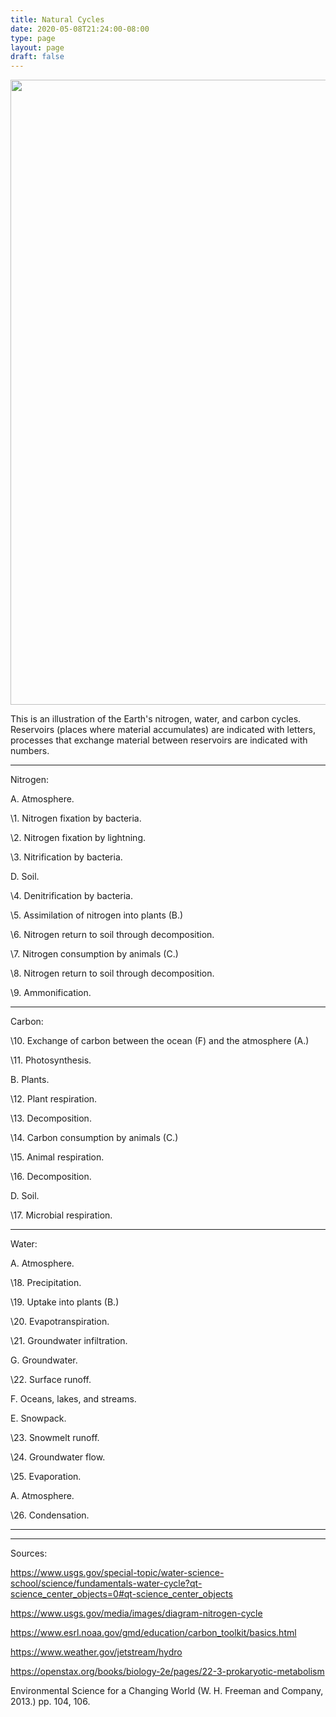 ```yaml
---
title: Natural Cycles
date: 2020-05-08T21:24:00-08:00
type: page
layout: page
draft: false
---
```


<img src="https://www.benconway.art/img/NaturalCycles-low.png" width=1000px></img>

This is an illustration of the Earth's nitrogen, water, and carbon
cycles. Reservoirs (places where material accumulates) are indicated
with letters, processes that exchange material between reservoirs are
indicated with numbers.


---
Nitrogen:

A. Atmosphere.

\1. Nitrogen fixation by bacteria.

\2. Nitrogen fixation by lightning.

\3. Nitrification by bacteria.

D. Soil.

\4. Denitrification by bacteria.

\5. Assimilation of nitrogen into plants (B.)

\6. Nitrogen return to soil through decomposition.

\7. Nitrogen consumption by animals (C.)

\8. Nitrogen return to soil through decomposition.

\9. Ammonification.


---
Carbon:

\10. Exchange of carbon between the ocean (F) and the atmosphere (A.)

\11. Photosynthesis.

B. Plants.

\12. Plant respiration.

\13. Decomposition.

\14. Carbon consumption by animals (C.)

\15. Animal respiration.

\16. Decomposition.

D. Soil.

\17. Microbial respiration.


---
Water:

A. Atmosphere.

\18. Precipitation.

\19. Uptake into plants (B.)

\20. Evapotranspiration.

\21. Groundwater infiltration.

G. Groundwater.

\22. Surface runoff.

F. Oceans, lakes, and streams.

E. Snowpack.

\23. Snowmelt runoff.

\24. Groundwater flow.

\25. Evaporation.

A. Atmosphere.

\26. Condensation.

---
---

Sources:

https://www.usgs.gov/special-topic/water-science-school/science/fundamentals-water-cycle?qt-science_center_objects=0#qt-science_center_objects

https://www.usgs.gov/media/images/diagram-nitrogen-cycle

https://www.esrl.noaa.gov/gmd/education/carbon_toolkit/basics.html

https://www.weather.gov/jetstream/hydro

https://openstax.org/books/biology-2e/pages/22-3-prokaryotic-metabolism

Environmental Science for a Changing World (W. H. Freeman and Company,
2013.) pp. 104, 106.
